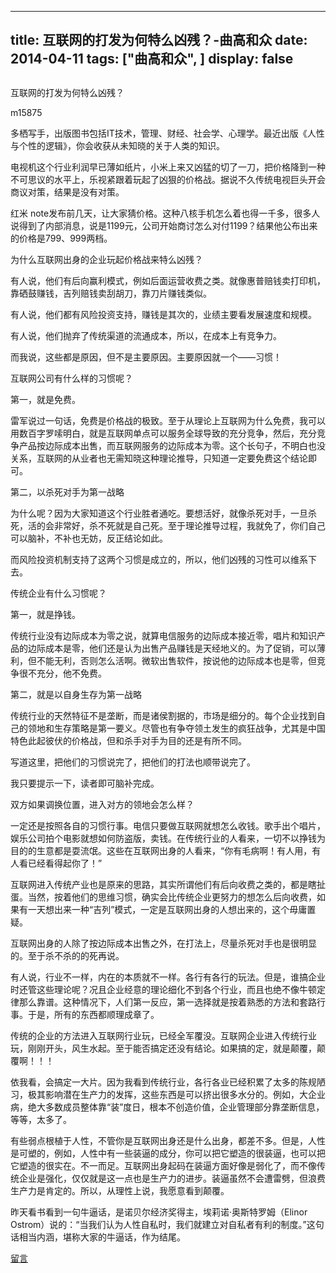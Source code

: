 
---
title:   互联网的打发为何特么凶残？-曲高和众
date: 2014-04-11
tags: ["曲高和众", ]
display: false
---


## 



互联网的打发为何特么凶残？




m15875




多栖写手，出版图书包括IT技术，管理、财经、社会学、心理学。最近出版《人性与个性的逻辑》，你会收获从未知晓的关于人类的知识。


电视机这个行业利润早已薄如纸片，小米上来又凶猛的切了一刀，把价格降到一种不可思议的水平上，乐视紧跟着玩起了凶狠的价格战。据说不久传统电视巨头开会商议对策，结果是没有对策。

红米 note发布前几天，让大家猜价格。这种八核手机怎么着也得一千多，很多人说得到了内部消息，说是1199元，公司开始商讨怎么对付1199？结果他公布出来的价格是799、999两档。

为什么互联网出身的企业玩起价格战来特么凶残？

有人说，他们有后向赢利模式，例如后面运营收费之类。就像惠普赔钱卖打印机，靠硒鼓赚钱，吉列赔钱卖刮胡刀，靠刀片赚钱类似。

有人说，他们都有风险投资支持，赚钱是其次的，业绩主要看发展速度和规模。

有人说，他们抛弃了传统渠道的流通成本，所以，在成本上有竞争力。

而我说，这些都是原因，但不是主要原因。主要原因就一个——习惯！

互联网公司有什么样的习惯呢？

第一，就是免费。

雷军说过一句话，免费是价格战的极致。至于从理论上互联网为什么免费，我可以用数百字罗嗦明白，就是互联网单点可以服务全球导致的充分竞争，然后，充分竞争产品按边际成本出售，而互联网服务的边际成本为零。这个长句子，不明白也没关系，互联网的从业者也无需知晓这种理论推导，只知道一定要免费这个结论即可。

第二，以杀死对手为第一战略

为什么呢？因为大家知道这个行业胜者通吃。要想活好，就像杀死对手，一旦杀死，活的会非常好，杀不死就是自己死。至于理论推导过程，我就免了，你们自己可以脑补，不补也无妨，反正结论如此。

而风险投资机制支持了这两个习惯是成立的，所以，他们凶残的习性可以维系下去。

传统企业有什么习惯呢？

第一，就是挣钱。

传统行业没有边际成本为零之说，就算电信服务的边际成本接近零，唱片和知识产品的边际成本是零，他们还是认为出售产品赚钱是天经地义的。为了促销，可以薄利，但不能无利，否则怎么活啊。微软出售软件，按说他的边际成本也是零，但竞争很不充分，他不免费。

第二，就是以自身生存为第一战略

传统行业的天然特征不是垄断，而是诸侯割据的，市场是细分的。每个企业找到自己的领地和生存策略是第一要义。尽管也有争夺领土发生的疯狂战争，尤其是中国特色此起彼伏的价格战，但和杀手对手为目的还是有所不同。

写道这里，把他们的习惯说完了，把他们的打法也顺带说完了。

我只要提示一下，读者即可脑补完成。

双方如果调换位置，进入对方的领地会怎么样？

一定还是按照各自的习惯行事。电信只要做互联网就想怎么收钱。歌手出个唱片，娱乐公司拍个电影就想如何防盗版，卖钱。在传统行业的人看来，一切不以挣钱为目的的生意都是耍流氓。这些在互联网出身的人看来，“你有毛病啊！有人用，有人看已经看得起你了！”

互联网进入传统产业也是原来的思路，其实所谓他们有后向收费之类的，都是瞎扯蛋。当然，按着他们的思维习惯，确实会比传统企业更努力的想怎么后向收费，如果有一天想出来一种“吉列”模式，一定是互联网出身的人想出来的，这个毋庸置疑。

互联网出身的人除了按边际成本出售之外，在打法上，尽量杀死对手也是很明显的。至于杀不杀的的死再说。

有人说，行业不一样，内在的本质就不一样。各行有各行的玩法。但是，谁搞企业时还管这些理论呢？况且企业经意的理论细化不到各个行业，而且也绝不像牛顿定律那么靠谱。这种情况下，人们第一反应，第一选择就是按着熟悉的方法和套路行事。于是，所有的东西都顺理成章了。

传统的企业的方法进入互联网行业玩，已经全军覆没。互联网企业进入传统行业玩，刚刚开头，风生水起。至于能否搞定还没有结论。如果搞的定，就是颠覆，颠覆啊！！！

依我看，会搞定一大片。因为我看到传统行业，各行各业已经积累了太多的陈规陋习，极其影响潜在生产力的发挥，这些东西是可以挤出很多水分的。例如，大企业病，绝大多数成员整体靠“装”度日，根本不创造价值，企业管理部分靠垄断信息，等等，太多了。

有些弱点根植于人性，不管你是互联网出身还是什么出身，都差不多。但是，人性是可塑的，例如，人性中有一些装逼的成分，你可以把它塑造的很装逼，也可以把它塑造的很实在。不一而足。互联网出身起码在装逼方面好像是弱化了，而不像传统企业是强化，仅仅就是这一点也是生产力的进步。装逼虽然不会遭雷劈，但浪费生产力是肯定的。所以，从理性上说，我愿意看到颠覆。

昨天看书看到一句牛逼话，是诺贝尔经济奖得主，埃莉诺·奥斯特罗姆（Elinor Ostrom）说的：“当我们认为人性自私时，我们就建立对自私者有利的制度。”这句话相当内涵，堪称大家的牛逼话，作为结尾。









[留言](javascript:;)


